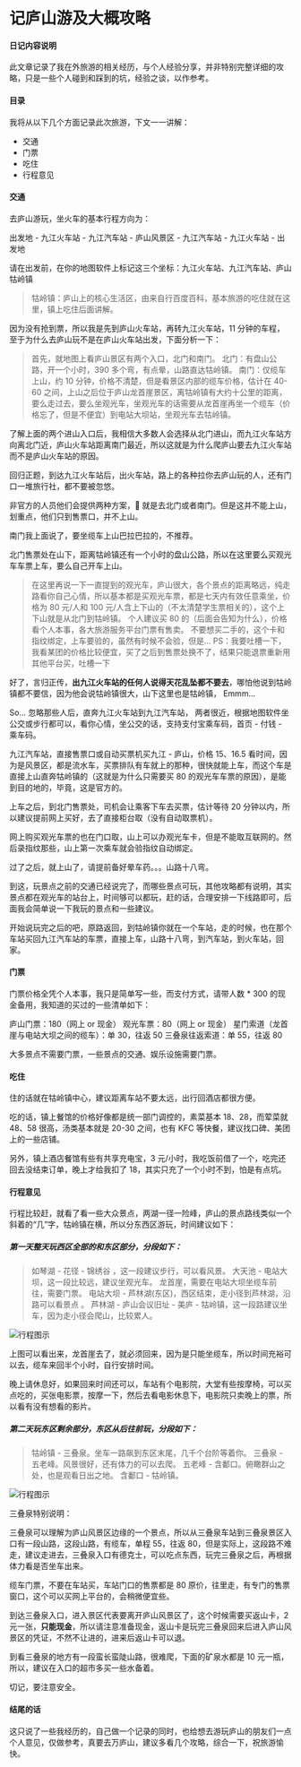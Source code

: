 # 记庐山游及大概攻略

#### 日记内容说明

此文章记录了我在外旅游的相关经历，与个人经验分享，并非特别完整详细的攻略，只是一些个人碰到和踩到的坑，经验之谈，以作参考。

#### 目录

我将从以下几个方面记录此次旅游，下文一一讲解：

- 交通
- 门票
- 吃住
- 行程意见

#### 交通

去庐山游玩，坐火车的基本行程方向为：

出发地 - 九江火车站 - 九江汽车站 - 庐山风景区 - 九江汽车站 - 九江火车站 - 出发地

请在出发前，在你的地图软件上标记这三个坐标：九江火车站、九江汽车站、庐山牯岭镇

> 牯岭镇：庐山上的核心生活区，由来自行百度百科，基本旅游的吃住就在这里，镇上吃住后面讲解。

因为没有抢到票，所以我是先到庐山火车站，再转九江火车站，11 分钟的车程，至于为什么去庐山玩不是在庐山火车站出发，下面分析一下：

> 首先，就地图上看庐山景区有两个入口，北门和南门。
> 北门：有盘山公路，开一个小时，390 多个弯，有点晕，山路直达牯岭镇。
> 南门：仅缆车上山，约 10 分钟，价格不清楚，但是看景区内部的缆车价格，估计在 40-60 之间，上山之后位于庐山龙首崖景区，离牯岭镇有大约十公里的距离，要么走过去，要么坐观光车，坐观光车的话需要从龙首崖再坐一个缆车（价格忘了，但是不便宜）到电站大坝站，坐观光车去牯岭镇。

了解上面的两个进山入口后，我相信大多数人会选择从北门进山，而九江火车站方向离北门近，庐山火车站距离南门最近，所以这就是为什么爬庐山要去九江火车站而不是庐山火车站的原因。

回归正题，到达九江火车站后，出火车站，路上的各种拉你去庐山玩的人，还有门口一堆旅行社，都不要被忽悠。

非官方的人员他们会提供两种方案， 就是去北门或者南门。但是这并不能上山，划重点，他们只到售票口，并不上山。

南门我上面说了，要坐缆车上山巴拉巴拉的，不推荐。

北门售票处在山下，距离牯岭镇还有一个小时的盘山公路，所以在这里要么买观光车车票上车，要么自己开车上山。

> 在这里再说一下一直提到的观光车，庐山很大，各个景点的距离略远，纯走路看你自己心情，所以基本都是买观光车票，都是七天内有效任意乘坐，价格为 80 元/人和 100 元/人含上下山的（不太清楚学生票相关的），这个上下山就是从北门到牯岭镇。
> 个人建议买 80 的（后面会告知为什么），价格看个人本事，各大旅游服务平台门票有售卖。
> 不要想买二手的，这个卡和指纹绑定，上车要验的，虽然有时候不会验，但是...
> PS：我要吐槽一下，我看某团的价格比较便宜，买了之后到售票处换不了，结果只能退票重新用其他平台买，吐槽一下

好了，言归正传，**出九江火车站的任何人说得天花乱坠都不要去**，哪怕他说到牯岭镇都不要信，因为他会说牯岭镇很大，山下这里也是牯岭镇， Emmm...

So... 忽略那些人后，直奔九江火车站到九江汽车站， 两者很近，根据地图软件坐公交或步行都可以，看你心情，坐公交的话，支持支付宝乘车码，首页 - 付钱 - 乘车码。

九江汽车站，直接售票口或自动买票机买九江 - 庐山，价格 15、16.5 看时间，因为是风景区，都是流水车，买票排队有车就上的那种，很快就能上车，而这个车是直接上山直奔牯岭镇的（这就是为什么只需要买 80 的观光车车票的原因），是能到目的地的，毕竟，这是官方的。

上车之后，到北门售票处，司机会让乘客下车去买票，估计等待 20 分钟以内，所以建议提前网上买好，去了直接柜台取（没有自动取票机）。

网上购买观光车票的也在门口取，山上可以办观光车卡，但是不能取互联网的。然后录指纹那些，山上第一次乘车就会验指纹自动绑定。

过了之后，就上山了，请提前备好晕车药。。。山路十八弯。

到这，玩景点之前的交通已经说完了，而哪些景点可玩，其他攻略都有说明，其实景点都在观光车的站台上，时间够可以都玩，赶的话，合理安排一下线路即可，后面我会简单说一下我玩的景点和一些建议。

开始说玩完之后的吧，原路返回，到牯岭镇你就在一个车站，走的时候，也在那个车站买回九江汽车站的车票，直接上车，山路十八弯，到汽车站，到火车站，回家。

#### 门票

门票价格全凭个人本事，我只是简单写一些，而支付方式，请带人数 \* 300 的现金备用，我知道的买过的一些清单如下：

庐山门票：180（网上 or 现金）
观光车票：80（网上 or 现金）
星门索道（龙首崖与电站大坝之间的缆车）：单 30，往返 50
三叠泉往返索道：单 55，往返 80

大多景点不需要门票，一些景点的交通、娱乐设施需要门票。

#### 吃住

住的话就在牯岭镇中心，建议距离车站不要太远，出行回酒店都很方便。

吃的话，镇上餐馆的价格好像都是统一部门调控的，素菜基本 18、28，而荤菜就 48、58 很高，汤类基本就是 20-30 之间，也有 KFC 等快餐，建议找口碑、美团上的一些店铺。

另外，镇上酒店餐馆有些有共享充电宝，3 元/小时，我吃饭前借了一个，吃完还回去没结束订单，晚上才给我扣了 18，其实只充了一个小时不到，怕是有点坑。

#### 行程意见

行程比较赶，就看了看一些大众景点，两湖一径一险峰，庐山的景点路线类似一个斜着的“几”字，牯岭镇在横，所以分东西区游玩，时间建议如下：

##### 第一天整天玩西区全部的和东区部分，分段如下：

> 如琴湖 - 花径 - 锦绣谷 ，这一段建议步行，可以看风景。
> 大天池 - 电站大坝，这一段比较远，建议坐观光车。
> 龙首崖，需要在电站大坝坐缆车前往，需要门票。
> 电站大坝 - 芦林湖(东区)，西区结束，走小径到芦林湖，沿路可以看景点 。
> 芦林湖 - 庐山会议旧址 - 美庐 - 牯岭镇，这一段路建议坐车，因为走小径会爬山，比较累人。

![行程图示](/images/2020/12/30/gRhs7w.png)

上图可以看出来，龙首崖去了，就必须回来，因为是只能坐缆车，所以时间充裕可以去，缆车来回半个小时，自行安排时间。

晚上请休息好，如果回来时间还可以，车站有个电影院，大堂有些按摩椅，可以买点吃的，买张电影票，按摩一下，然后去看电影休息下，电影院只卖晚上的票，所以看有没有想看的影片。

##### 第二天玩东区剩余部分，东区从后往前玩，分段如下：

> 牯岭镇 - 三叠泉。坐车一路飙到东区末尾，几千个台阶等着你。
> 三叠泉 - 五老峰。风景很好，还有体力的可以去爬。
> 五老峰 - 含鄱口。俯瞰群山之处，也是观看日出之地。
> 含鄱口 - 牯岭镇。

![行程图示](/images/2020/12/30/XkOwh3.png)

三叠泉特别说明：

三叠泉可以理解为庐山风景区边缘的一个景点，所以从三叠泉车站到三叠泉景区入口有一段山路，这段山路，有缆车，单程 55，往返 80，但是实际上，这段路不难走，建议走进去，三叠泉入口有德克士，可以吃点东西，玩完三叠泉之后，再根据体力看是否坐车出来。

缆车门票，不要在车站买，车站门口的售票都是 80 原价，往里走，有专门的售票窗口，这个可以买网上平台的，会稍微便宜些。

到达三叠泉入口，进入景区代表要离开庐山风景区了，这个时候需要买返山卡，2 元一张，**只能现金**，所以请注意准备现金，返山卡是玩完三叠泉回来后进入庐山风景区的凭证，不然不让进的，进来后返山卡可以退。

到看三叠泉的地方有一段蛮长蛮陡山路，很难爬，下面的矿泉水都是 10 元一瓶，所以，建议在入口的超市多买一些水备着。

切记，要注意安全。

#### 结尾的话

这只说了一些我经历的，自己做一个记录的同时，也给想去游玩庐山的朋友们一点个人意见，仅做参考，真要去万庐山，建议多看几个攻略，综合一下，祝旅游愉快。
